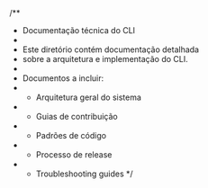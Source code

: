 /\*\*

-   Documentação técnica do CLI
-
-   Este diretório contém documentação detalhada
-   sobre a arquitetura e implementação do CLI.
-
-   Documentos a incluir:
-   -   Arquitetura geral do sistema
-   -   Guias de contribuição
-   -   Padrões de código
-   -   Processo de release
-   -   Troubleshooting guides
        \*/

